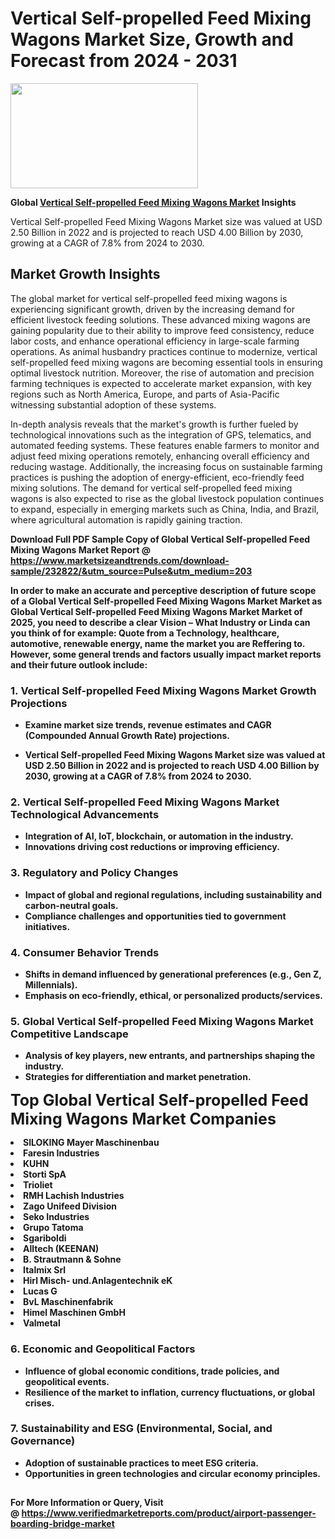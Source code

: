 <H1>Vertical Self-propelled Feed Mixing Wagons Market Size, Growth and Forecast from 2024 - 2031</H1><img class="aligncenter size-medium wp-image-584254" src="https://thirdeyenews.in/wp-content/uploads/2024/09/Global-Market-Research-300x168.jpeg" alt="" width="300" height="168" /><p><strong>Global&nbsp;<a href="https://www.marketsizeandtrends.com/download-sample/232822/&amp;utm_source=Pulse&amp;utm_medium=203">Vertical Self-propelled Feed Mixing Wagons Market</a> Insights</strong></p><p>Vertical Self-propelled Feed Mixing Wagons Market size was valued at USD 2.50 Billion in 2022 and is projected to reach USD 4.00 Billion by 2030, growing at a CAGR of 7.8% from 2024 to 2030.</p><p><h2>Market Growth Insights</h2> <p>The global market for vertical self-propelled feed mixing wagons is experiencing significant growth, driven by the increasing demand for efficient livestock feeding solutions. These advanced mixing wagons are gaining popularity due to their ability to improve feed consistency, reduce labor costs, and enhance operational efficiency in large-scale farming operations. As animal husbandry practices continue to modernize, vertical self-propelled feed mixing wagons are becoming essential tools in ensuring optimal livestock nutrition. Moreover, the rise of automation and precision farming techniques is expected to accelerate market expansion, with key regions such as North America, Europe, and parts of Asia-Pacific witnessing substantial adoption of these systems.</p> <p><strong></strong></p> <p>In-depth analysis reveals that the market's growth is further fueled by technological innovations such as the integration of GPS, telematics, and automated feeding systems. These features enable farmers to monitor and adjust feed mixing operations remotely, enhancing overall efficiency and reducing wastage. Additionally, the increasing focus on sustainable farming practices is pushing the adoption of energy-efficient, eco-friendly feed mixing solutions. The demand for vertical self-propelled feed mixing wagons is also expected to rise as the global livestock population continues to expand, especially in emerging markets such as China, India, and Brazil, where agricultural automation is rapidly gaining traction.</p> <p><strong></p><p><span class=""><strong>Download Full PDF Sample Copy of Global Vertical Self-propelled Feed Mixing Wagons Market Report</strong> @ <a href="https://www.marketsizeandtrends.com/download-sample/232822/&amp;utm_source=Pulse&amp;utm_medium=203" target="_blank">https://www.marketsizeandtrends.com/download-sample/232822/&amp;utm_source=Pulse&amp;utm_medium=203</a></span></p><p>In order to make an accurate and perceptive description of future scope of a Global&nbsp;Vertical Self-propelled Feed Mixing Wagons Market Market as Global&nbsp;Vertical Self-propelled Feed Mixing Wagons Market Market of 2025, you need to describe a clear Vision &ndash; What Industry or Linda can you think of for example: Quote from a Technology, healthcare, automotive, renewable energy, name the market you are Reffering to. However, some general trends and factors usually impact market reports and their future outlook include:</p><h3>1.&nbsp;<strong>Vertical Self-propelled Feed Mixing Wagons Market Growth Projections</strong></h3><ul><li>Examine market size trends, revenue estimates and CAGR (Compounded Annual Growth Rate) projections.</li><li><p>Vertical Self-propelled Feed Mixing Wagons Market size was valued at USD 2.50 Billion in 2022 and is projected to reach USD 4.00 Billion by 2030, growing at a CAGR of 7.8% from 2024 to 2030.</p></li></ul><h3>2.&nbsp;<strong>Vertical Self-propelled Feed Mixing Wagons Market Technological Advancements</strong></h3><ul><li>Integration of AI, IoT, blockchain, or automation in the industry.</li><li>Innovations driving cost reductions or improving efficiency.</li></ul><h3>3.&nbsp;<strong>Regulatory and Policy Changes</strong></h3><ul><li>Impact of global and regional regulations, including sustainability and carbon-neutral goals.</li><li>Compliance challenges and opportunities tied to government initiatives.</li></ul><h3>4.&nbsp;<strong>Consumer Behavior Trends</strong></h3><ul><li>Shifts in demand influenced by generational preferences (e.g., Gen Z, Millennials).</li><li>Emphasis on eco-friendly, ethical, or personalized products/services.</li></ul><h3>5.&nbsp;<strong>Global Vertical Self-propelled Feed Mixing Wagons Market Competitive Landscape</strong></h3><ul><li>Analysis of key players, new entrants, and partnerships shaping the industry.</li><li>Strategies for differentiation and market penetration.</li></ul><p data-pm-slice="1 1 []"><span style="color: inherit; font-family: inherit; font-size: 25px;">Top Global Vertical Self-propelled Feed Mixing Wagons Market Companies</span></p><div class="" data-test-id=""><p><li>SILOKING Mayer Maschinenbau</li><li> Faresin Industries</li><li> KUHN</li><li> Storti SpA</li><li> Trioliet</li><li> RMH Lachish Industries</li><li> Zago Unifeed Division</li><li> Seko Industries</li><li> Grupo Tatoma</li><li> Sgariboldi</li><li> Alltech (KEENAN)</li><li> B. Strautmann & Sohne</li><li> Italmix Srl</li><li> Hirl Misch- und.Anlagentechnik eK</li><li> Lucas G</li><li> BvL Maschinenfabrik</li><li> Himel Maschinen GmbH</li><li> Valmetal</li></p></div><h3>6.&nbsp;<strong>Economic and Geopolitical Factors</strong></h3><ul><li>Influence of global economic conditions, trade policies, and geopolitical events.</li><li>Resilience of the market to inflation, currency fluctuations, or global crises.</li></ul><h3>7.&nbsp;<strong>Sustainability and ESG (Environmental, Social, and Governance)</strong></h3><ul><li>Adoption of sustainable practices to meet ESG criteria.</li><li>Opportunities in green technologies and circular economy principles.</li></ul><h2><strong style="font-size: 14px;">For More Information or Query, Visit @&nbsp;</strong><a style="background-color: #ffffff; font-size: 14px;" href="https://www.marketsizeandtrends.com/report/vertical-self-propelled-feed-mixing-wagons-market/" target="_blank">https://www.verifiedmarketreports.com/product/airport-passenger-boarding-bridge-market</a></h2>
